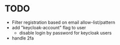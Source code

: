 # TODO

- Filter registration based on email allow-list/pattern
- add "keycloak-account" flag to user
  - disable login by password for keycloak users
- handle 2fa

